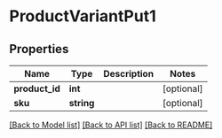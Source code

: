 # ProductVariantPut1

## Properties
Name | Type | Description | Notes
------------ | ------------- | ------------- | -------------
**product_id** | **int** |  | [optional] 
**sku** | **string** |  | [optional] 

[[Back to Model list]](../../README.md#documentation-for-models) [[Back to API list]](../../README.md#documentation-for-api-endpoints) [[Back to README]](../../README.md)

